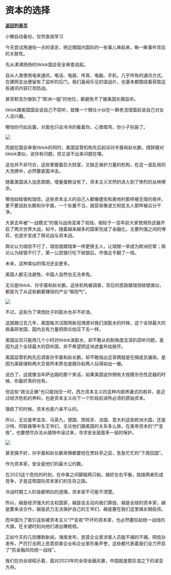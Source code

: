 # 资本的选择

[**返回列表页**](/gzh/政事堂2019)

小懒自动备份，仅供查阅学习

今天尝试用通俗一点的语言，把近期国内国际的一些事儿串起来，瞅一瞅事件背后的关联性。  

先从沸沸扬扬的tiktok国会安全审查说起。

自从人类使用电来通讯，电话、电报、传真、电脑、手机，几乎所有的通讯方式，在建网支出便留有了监听的后门，我们喜闻乐见的谍战片，也基本都围绕着获取这些通讯内容打攻防战。

甚至默克尔做到了“欧洲一姐”的地位，都避免不了被美国长期监听。

tiktok跟美国国会说自己不窃听，就像一个精壮小伙在一群老流氓面前说自己对女人没兴趣。

哪怕你巧如舌簧，对面也只会冷冷的看着你，心里暗骂，你小子别装了。  

![](https://mmbiz.qpic.cn/mmbiz_jpg/rxhS23yu8cOrLCWLniatuExgevauDVN66SKLrZbUcxEU3BYk7gDmD6cd43kXutu43HJ4sPDzD7sOSLA5wpyhp5g/640?wx_fmt=jpeg)

而就在国会审查tiktok的同时，美国监管机构先后起诉孙宇晨和赵长鹏，措辞跟对tiktok类似，说你有问题，但又说不出来问题在哪。

这也并不非巧合，这些掌握着巨大财富，又缺乏保护力量的机构，在这一波乱局的大洗牌中，必然要直面冲击。

随着美国进入加息周期，增量蛋糕没有了，资本主义天然的进入到了惨烈的丛林搏杀。

哪怕如硅银和瑞信，这些资本主义的自己人都像捷克和奥地利那样被无情的吞并，更不要说赵长鹏和孙宇晨，一个处置不当，就容易像波兰和犹太人那样被瓜分干净。

大家去年被“一战模式”的俄乌战场混淆了视线，相较于一百年前大家使用热武器开启了两次世界大战，如今，随着越来越多的国家完成了金融化，主要列强之间的博弈，也逐步变成了舆论战与资本战。

舆论认为瑞信不行了，瑞信就跟瑞幸一样更换主人，让瑞银一举成为欧洲巨擘；舆论认为硅银不行了，第一公民银行吃下硅银后，市值近乎翻了一倍。

未来，这种类似的情况还会更多。  

美国人都无法避免，中国人自然也无法幸免。

无论是tiktok、孙宇晨和赵长鹏，这些机构被调查，背后的思路跟瑞信硅银类似，都是为了从这些躺着赚钱的产业“吸阳气”。  

![](https://mmbiz.qpic.cn/mmbiz_png/rxhS23yu8cOrLCWLniatuExgevauDVN66fL2taPfibicTkJ5B7vxXE9ryibe5NQBCOYRoloaunOgf5uhrWJvxOZDaw/640?wx_fmt=png)

不过，这些为了填饱肚子的脏水也并不好泼。

这就跟过去几年，美国每次试图用新冠溯源对我们泼脏水的时候，这个全球最大的病毒研发国，国内总有力量把舆论给压下去一样。

美国议员只能用几个小时对tiktok泼脏水，却不敢从机制角度去深扒窃听问题，是因为这个全球最大的窃听国，并不希望把这块遮羞布给掀开。

美国监管机构先后调查孙宇晨和赵长鹏，却不敢指出这哥俩就是在搞庞氏骗局，是因为美联储和两大交易所本质也是跟孙赵两人玩得如出一辙。

说白了，这就像当年萨达姆的那个笑话，如果美国说你拥有大规模杀伤性武器的时候，你最好真的也有。

但这些“政治正确”也只能挡住一时，西方资本主义的这种内部养蛊式的吞并，是迈过经济危机的养料，也是资本主义向下一个阶段前进所必须的原始资本。

饿疯了的时候，资本也是六亲不认的。

所以，无论是李显龙、马英九，德国、西班牙、法国、意大利这些欧洲大国，还是沙特、阿联酋等中东王爷们，无论他们跟美国的关系多么铁，在美帝资本的“尸变夜”，也要想尽办法从缝隙中滚过来，寻求安全层面多一层的保护。

![](https://mmbiz.qpic.cn/mmbiz_jpg/rxhS23yu8cOrLCWLniatuExgevauDVN66icVOOTxlaRhbrN4I0spAmev7mMcibZufRAcRaMVDQzM2n3gEFTQ6WERw/640?wx_fmt=jpeg)

甚至搞不好，孙宇晨和赵长鹏哥俩都要抢在贾跃亭之前，急急忙忙的“下周回国”。  

作为资本家，安全是他们的最大公约数。

在2023这个危险的时刻，在中美之间脚踏两只船，搞好左右平衡，挑拨两者形成竞争，才是这帮国际资本家们的生存之路。

冷战时期工人阶级都明白的道理，资本家不可能不清楚。  

所以，越是经济强大的主权国家，越是会主动向我们靠拢，越是全球的资本家，越是要来谈合作，越是武力无法保护自己的王爷们，越是要在我们这里搞长期投资。

而中国为了吸引这些被资本主义“尸变夜”吓坏的资本家，也必然要拉起统一战线的大旗，在关键时刻向他们递出橄榄枝。

正如今天的几则爆款新闻，海南发布，民营企业家涉案人员能不捕的不捕，网信办发布，严厉打击网上恶意损害企业和企业家形象声誉，这些都代表着我们全力开启了“抗金融风险统一战线”。

我们在向全球昭示着，面对2023年的全球金融风暴，中国就是那巨浪之下的诺亚方舟。


